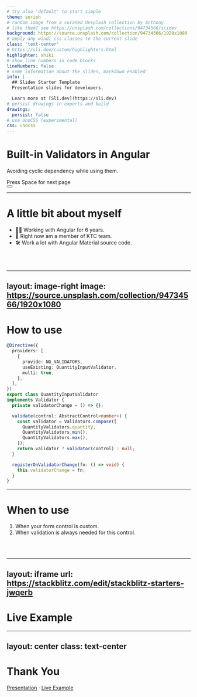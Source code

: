 ```yaml
---
# try also 'default' to start simple
theme: seriph
# random image from a curated Unsplash collection by Anthony
# like them? see https://unsplash.com/collections/94734566/slidev
background: https://source.unsplash.com/collection/94734566/1920x1080
# apply any windi css classes to the current slide
class: 'text-center'
# https://sli.dev/custom/highlighters.html
highlighter: shiki
# show line numbers in code blocks
lineNumbers: false
# some information about the slides, markdown enabled
info: |
  ## Slidev Starter Template
  Presentation slides for developers.

  Learn more at [Sli.dev](https://sli.dev)
# persist drawings in exports and build
drawings:
  persist: false
# use UnoCSS (experimental)
css: unocss
---
```


# Built-in Validators in Angular

Avoiding cyclic dependency while using them.

<div class="pt-12">
  <span @click="$slidev.nav.next" class="px-2 py-1 rounded cursor-pointer" hover="bg-white bg-opacity-10">
    Press Space for next page <carbon:arrow-right class="inline"/>
  </span>
</div>

<div class="abs-br m-6 flex gap-2">
  <button @click="$slidev.nav.openInEditor()" title="Open in Editor" class="text-xl icon-btn opacity-50 !border-none !hover:text-white">
    <carbon:edit />
  </button>
  <a href="https://github.com/driabov-nix" target="_blank" alt="GitHub"
    class="text-xl icon-btn opacity-50 !border-none !hover:text-white">
    <carbon-logo-github />
  </a>
</div>

<!--
The last comment block of each slide will be treated as slide notes. It will be visible and editable in Presenter Mode along with the slide. [Read more in the docs](https://sli.dev/guide/syntax.html#notes)
-->

---

# A little bit about myself

- 🧑‍💻 Working with Angular for 6 years.
- 🤹 Right now am a member of KTC team.
- 🛠 Work a lot with Angular Material source code.
<br>
<br>

---
layout: image-right
image: https://source.unsplash.com/collection/94734566/1920x1080
---

# How to use

```ts {all|2-9|10-11|14-21|23-25|all}
@Directive({
  providers: [
    {
      provide: NG_VALIDATORS,
      useExisting: QuantityInputValidator,
      multi: true,
    },
  ],
})
export class QuantityInputValidator
implements Validator {
  private validatorChange = () => {};

  validate(control: AbstractControl<number>) {
    const validator = Validators.compose([
      QuantityValidators.quantity,
      QuantityValidators.min(),
      QuantityValidators.max(),
    ]);
    return validator ? validator(control) : null;
  }

  registerOnValidatorChange(fn: () => void) {
    this.validatorChange = fn;
  }
}
```

---

# When to use

1. When your form control is custom.
2. When validation is always needed for this control.
<br>
<br>

---
layout: iframe
url: https://stackblitz.com/edit/stackblitz-starters-jwqerb
---

# Live Example

---
layout: center
class: text-center
---

# Thank You

[Presentation](https://github.com/driabov-nix/presentation-angular-built-in-validators) · [Live Example](https://stackblitz.com/edit/stackblitz-starters-jwqerb)
